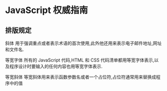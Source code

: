 # JavaScript 权威指南

## 排版规定

斜体 用于强调重点或者表示术语的首次使用,此外他还用来表示电子邮件地址,网址和文件名.

等宽字体 所有的 JavaScript 代码,HTML 和 CSS 代码清单都用等宽字体表示,以及程序设计时要输入的任何内容也用等宽字体表示.

等宽斜体 等宽斜体用来表示函数参数名或者一个占位符,占位符通常用来替换成程序中的值
